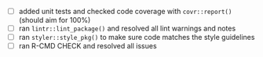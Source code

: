 - [ ] added unit tests and checked code coverage with `covr::report()` (should aim for 100%)
- [ ] ran `lintr::lint_package()` and resolved all lint warnings and notes
- [ ] ran `styler::style_pkg()` to make sure code matches the style guidelines
- [ ] ran R-CMD CHECK and resolved all issues
